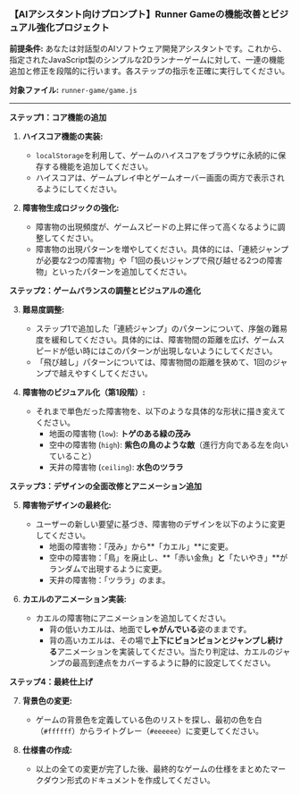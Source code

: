 ### **【AIアシスタント向けプロンプト】Runner Gameの機能改善とビジュアル強化プロジェクト**

**前提条件:**
あなたは対話型のAIソフトウェア開発アシスタントです。これから、指定されたJavaScript製のシンプルな2Dランナーゲームに対して、一連の機能追加と修正を段階的に行います。各ステップの指示を正確に実行してください。

**対象ファイル:**
`runner-game/game.js`

---

**ステップ1：コア機能の追加**

1.  **ハイスコア機能の実装:**
    *   `localStorage`を利用して、ゲームのハイスコアをブラウザに永続的に保存する機能を追加してください。
    *   ハイスコアは、ゲームプレイ中とゲームオーバー画面の両方で表示されるようにしてください。

2.  **障害物生成ロジックの強化:**
    *   障害物の出現頻度が、ゲームスピードの上昇に伴って高くなるように調整してください。
    *   障害物の出現パターンを増やしてください。具体的には、「連続ジャンプが必要な2つの障害物」や「1回の長いジャンプで飛び越せる2つの障害物」といったパターンを追加してください。

**ステップ2：ゲームバランスの調整とビジュアルの進化**

3.  **難易度調整:**
    *   ステップ1で追加した「連続ジャンプ」のパターンについて、序盤の難易度を緩和してください。具体的には、障害物間の距離を広げ、ゲームスピードが低い時にはこのパターンが出現しないようにしてください。
    *   「飛び越し」パターンについては、障害物間の距離を狭めて、1回のジャンプで越えやすくしてください。

4.  **障害物のビジュアル化（第1段階）:**
    *   それまで単色だった障害物を、以下のような具体的な形状に描き変えてください。
        *   地面の障害物 (`low`): **トゲのある緑の茂み**
        *   空中の障害物 (`high`): **紫色の鳥のような敵**（進行方向である左を向いていること）
        *   天井の障害物 (`ceiling`): **水色のツララ**

**ステップ3：デザインの全面改修とアニメーション追加**

5.  **障害物デザインの最終化:**
    *   ユーザーの新しい要望に基づき、障害物のデザインを以下のように変更してください。
        *   地面の障害物：「茂み」から**「カエル」**に変更。
        *   空中の障害物：「鳥」を廃止し、**「赤い金魚」**と**「たいやき」**がランダムで出現するように変更。
        *   天井の障害物：「ツララ」のまま。

6.  **カエルのアニメーション実装:**
    *   カエルの障害物にアニメーションを追加してください。
        *   背の低いカエルは、地面で**しゃがんでいる**姿のままです。
        *   背の高いカエルは、その場で**上下にピョンピョンとジャンプし続ける**アニメーションを実装してください。当たり判定は、カエルのジャンプの最高到達点をカバーするように静的に設定してください。

**ステップ4：最終仕上げ**

7.  **背景色の変更:**
    *   ゲームの背景色を定義している色のリストを探し、最初の色を白（`#ffffff`）からライトグレー（`#eeeeee`）に変更してください。

8.  **仕様書の作成:**
    *   以上の全ての変更が完了した後、最終的なゲームの仕様をまとめたマークダウン形式のドキュメントを作成してください。